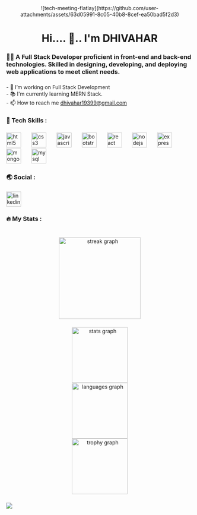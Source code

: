 <div align="center">
 ![tech-meeting-flatlay](https://github.com/user-attachments/assets/63d05991-8c05-40b8-8cef-ea50bad5f2d3)
</div>

###

<h1 align="center">Hi.... 👋.. I'm  DHIVAHAR </h1>

###

<h3 align="left">👩‍💻  A Full Stack Developer proficient in front-end and back-end technologies. Skilled in designing, developing, and deploying web applications to meet client needs.</h3>

###

<p align="left">- 🔭 I’m working  on Full Stack Development<br>- 📚 I'm currently learning MERN Stack.<br>- 📫 How to reach me <a href=mailto:"dhivahar19399@gmail.com">dhivahar19399@gmail.com</a></p>

###

<h3 align="left">🤖 Tech Skills :</h3>

###

<div align="left">
  <img src="https://cdn.jsdelivr.net/gh/devicons/devicon/icons/html5/html5-original.svg" height="40" alt="html5 logo"  />
  <img width="20" />
  <img src="https://cdn.jsdelivr.net/gh/devicons/devicon/icons/css3/css3-original.svg" height="40" alt="css3 logo"  />
  <img width="20" />
  <img src="https://skillicons.dev/icons?i=js" height="40" alt="javascript logo"  />
  <img width="20" />
  <img src="https://cdn.jsdelivr.net/gh/devicons/devicon/icons/bootstrap/bootstrap-original.svg" height="40" alt="bootstrap logo"  />
  <img width="20" />
  <img src="https://cdn.simpleicons.org/react/61DAFB" height="40" alt="react logo"  />
  <img width="20" />
  <img src="https://cdn.simpleicons.org/nodedotjs/339933" height="40" alt="nodejs logo"  />
  <img width="20" />
  <img src="https://skillicons.dev/icons?i=express" height="40" alt="express logo"  />
  <img width="20" />
  <img src="https://skillicons.dev/icons?i=mongodb" height="40" alt="mongodb logo"  />
  <img width="20" />
  <img src="https://skillicons.dev/icons?i=mysql" height="40" alt="mysql logo"  />
</div>

###

<h3 align="left">🌏 Social :</h3>

###

<div align="left">
  <a href="www.linkedin.com/in/dhivahar-j-300856194" target="_blank">
    <img src="https://img.shields.io/static/v1?message=LinkedIn&logo=linkedin&label=&color=0077B5&logoColor=white&labelColor=&style=for-the-badge" height="40" alt="linkedin logo"  />
  </a>
</div>

###



###

<h3 align="left">🔥   My Stats :</h3>

###

<br clear="both">

<div align="center">
  <img src="https://streak-stats.demolab.com?user=dhivaharjey&locale=en&mode=daily&theme=dark&hide_border=false&border_radius=5&order=3" height="220" alt="streak graph"  />
</div>

###

<div align="center">
  <img src="https://github-readme-stats.vercel.app/api?username=dhivaharjey&hide_title=false&hide_rank=false&show_icons=true&include_all_commits=true&count_private=true&disable_animations=false&theme=dracula&locale=en&hide_border=false&order=1" height="150" alt="stats graph" /> <br>
  <img src="https://github-readme-stats.vercel.app/api/top-langs?username=dhivaharjey&locale=en&hide_title=false&layout=compact&card_width=320&langs_count=5&theme=dracula&hide_border=false&order=2" height="150" alt="languages graph" /> <br>
<!--   <img src="https://streak-stats.demolab.com?user=dhivaharjey&locale=en&mode=daily&theme=dracula&hide_border=false&border_radius=5&order=3" height="150" alt="streak graph" /> <br> -->
  <img src="https://github-profile-trophy.vercel.app?username=dhivaharjey&theme=radical&column=-1&row=1&margin-w=8&margin-h=8&no-bg=false&no-frame=true&order=4" height="150" alt="trophy graph"  />
</div>

###
<div align="left">
  <img src="https://visitor-badge.laobi.icu/badge?page_id=dhivaharjey.dhivaharjey&left_color=aqua&right_color=cadetblue"  />
</div>
